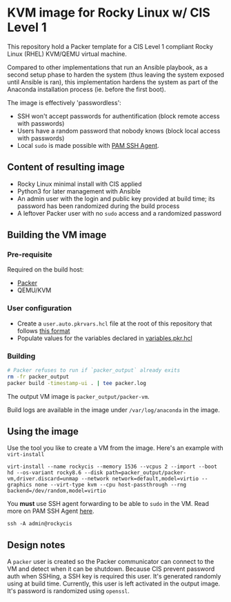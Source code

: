 # KVM image for Rocky Linux w/ CIS Level 1

This repository hold a Packer template for a CIS Level 1 compliant Rocky Linux (RHEL) KVM/QEMU virtual machine.

Compared to other implementations that run an Ansible playbook, as a second setup phase to harden the system (thus leaving the system exposed until Ansible is ran), this implementation hardens the system as part of the Anaconda installation process (ie. before the first boot).

The image is effectively 'passwordless':
- SSH won't accept passwords for authentification (block remote access with passwords)
- Users have a random password that nobody knows (block local access with passwords)
- Local `sudo` is made possible with [PAM SSH Agent](https://github.com/jbeverly/pam_ssh_agent_auth).

## Content of resulting image

- Rocky Linux minimal install with CIS applied
- Python3 for later management with Ansible
- An admin user with the login and public key provided at build time; its password has been randomized during the build process
- A leftover Packer user with no `sudo` access and a randomized password


## Building the VM image

### Pre-requisite

Required on the build host:
- [Packer](https://www.packer.io/)
- QEMU/KVM

### User configuration

- Create a `user.auto.pkrvars.hcl` file at the root of this repository that follows [this format](https://www.packer.io/guides/hcl/variables#from-a-file)
- Populate values for the variables declared in [variables.pkr.hcl](variables.pkr.hcl)

### Building

```bash
# Packer refuses to run if `packer_output` already exits
rm -fr packer_output
packer build -timestamp-ui . | tee packer.log
```

The output VM image is `packer_output/packer-vm`.

Build logs are available in the image under `/var/log/anaconda` in the image.

## Using the image

Use the tool you like to create a VM from the image. Here's an example with `virt-install`

```
virt-install --name rockycis --memory 1536 --vcpus 2 --import --boot hd --os-variant rocky8.6 --disk path=packer_output/packer-vm,driver.discard=unmap --network network=default,model=virtio --graphics none --virt-type kvm --cpu host-passthrough --rng backend=/dev/random,model=virtio
```

You **must** use SSH agent forwarding to be able to `sudo` in the VM. Read more on PAM SSH Agent [here](https://github.com/jbeverly/pam_ssh_agent_auth).
```
ssh -A admin@rockycis
```


## Design notes

A `packer` user is created so the Packer communicator can connect to the VM and detect when it can be shutdown.
Because CIS prevent password auth when SSHing, a SSH key is required this user. It's generated randomly using at build time.
Currently, this user is left activated in the output image. It's password is randomized using `openssl`.
